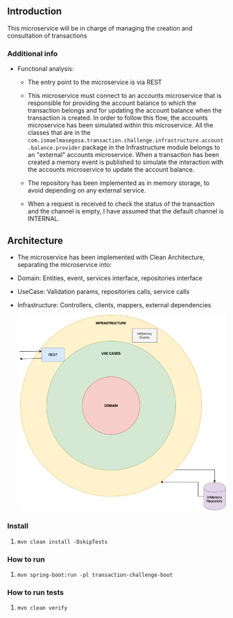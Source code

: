 ## Introduction

This microservice will be in charge of managing the creation and consultation of transactions

### Additional info

* Functional analysis: 
    * The entry point to the microservice is via REST

    * This microservice must connect to an accounts microservice that is responsible for providing the account balance to which the 
    transaction belongs and for updating the account balance when the transaction is created.
    In order to follow this flow, the accounts microservice has been simulated within this microservice. All the classes that are in the `com.ismaelmasegosa.transaction.challenge.infrastructure.account.balance.provider` package in the
    Infrastructure module belongs to an "external" accounts microservice.
    When a transaction has been created a memory event is published to simulate the interaction with the accounts microservice to update the account balance.
    
    * The repository has been implemented as in memory storage, to avoid depending on any external service.
    
    * When a request is received to check the status of the transaction and the channel is empty, I have assumed that the default channel is INTERNAL.
    
    
## Architecture

* The microservice has been implemented with Clean Architecture, separating the microservice into:
- Domain: Entities, event, services interface, repositories interface
- UseCase: Validation params, repositories calls, service calls
- Infrastructure: Controllers, clients, mappers, external dependencies
      
    ![alt text](./TransactionChallenge.png)

### Install

1. `mvn clean install -DskipTests`

### How to run
1. `mvn spring-boot:run -pl transaction-challenge-boot`

### How to run tests
1. `mvn clean verify`

    